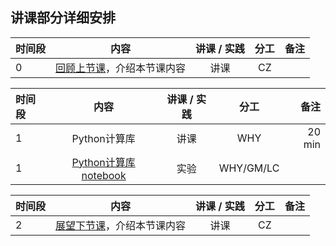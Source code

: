 ## 讲课部分详细安排

|  时间段   |  内容    |   讲课 / 实践   |  分工  |    备注   |
| :---     |   :----:    |   :----:    |    :----:    |       ---: |
|    0     | [回顾上节课](8-FBD.md)，介绍本节课内容     |  讲课    |     CZ     |         |

|时间段   |  内容    | 讲课 / 实践     |  分工  |  备注       |
| :---    |   :----:    |   :----:    |    :----:    | ---: |
|    1    |   Python计算库     |    讲课  |      WHY     |    20 min     |
|    1    |   [Python计算库notebook]()  |    实验  |      WHY/GM/LC     |         |

| 时间段  |                  内容                  | 讲课 / 实践 | 分工 | 备注 |
| :----- | :------------------------------------: | :---------: | :--: | ---: |
|    2   | [展望下节课](10-FBD.md)，介绍本节课内容 |    讲课     |  CZ  |      |
